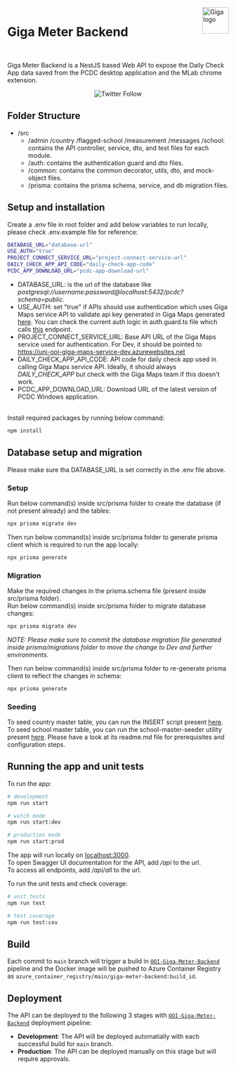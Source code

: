 <a href="https://giga.global/">
    <img src="https://s41713.pcdn.co/wp-content/uploads/2018/11/2020.05_GIGA-visual-identity-guidelines_v1-25.png" alt="Giga logo" title="Giga" align="right" height="60"/>
</a>

# Giga Meter Backend

<br>

Giga Meter Backend is a NestJS based Web API to expose the Daily Check App data saved from the PCDC desktop application and the MLab chrome extension.

<div align="center">

![Twitter Follow](https://img.shields.io/twitter/follow/gigaglobal)

</div>

## Folder Structure
- /src
  - /admin /country /flagged-school /measurement /messages /school: contains the API controller, service, dto, and test files for each module.
  - /auth: contains the authentication guard and dto files.
  - /common: contains the common decorator, utils, dto, and mock-object files.
  - /prisma: contains the prisma schema, service, and db migration files.

## Setup and installation
Create a .env file in root folder and add below variables to run locally, please check .env.example file for reference:

```bash
DATABASE_URL="database-url"
USE_AUTH="true"
PROJECT_CONNECT_SERVICE_URL="project-connect-service-url"
DAILY_CHECK_APP_API_CODE="daily-check-app-code"
PCDC_APP_DOWNLOAD_URL="pcdc-app-download-url"
```
- DATABASE_URL: is the url of the database like <i>postgresql://username:password@localhost:5432/pcdc?schema=public</i>.
- USE_AUTH: set "true" if APIs should use authentication which uses Giga Maps service API to validate api key generated in Giga Maps generated [here](https://uni-ooi-giga-maps-frontend-dev.azurewebsites.net/docs/explore-api). You can check the current auth logic in auth.guard.ts file which calls [this](https://uni-ooi-giga-maps-service-dev.azurewebsites.net/api/v1/#/Validate%20Api%20Key/get_api_v1_validate_api_key__apiCode_) endpoint.
- PROJECT_CONNECT_SERVICE_URL: Base API URL of the Giga Maps service used for authentication. For Dev, it should be pointed to https://uni-ooi-giga-maps-service-dev.azurewebsites.net
- DAILY_CHECK_APP_API_CODE: API code for daily check app used in calling Giga Maps service API. Ideally, it should always <i>DAILY_CHECK_APP</i> but check with the Giga Maps team if this doesn't work.
- PCDC_APP_DOWNLOAD_URL: Download URL of the latest version of PCDC Windows application.

<br />
Install required packages by running below command:

```bash
npm install
```

## Database setup and migration

Please make sure tha DATABASE_URL is set correctly in the .env file above.<br />
### Setup
Run below command(s) inside src/prisma folder to create the database (if not present already) and the tables:

```bash
npx prisma migrate dev
```

Then run below command(s) inside src/prisma folder to generate prisma client which is required to run the app locally:

```bash
npx prisma generate
```

### Migration
Make the required changes in the prisma.schema file (present inside src/prisma folder). <br />
Run below command(s) inside src/prisma folder to migrate database changes:

```bash
npx prisma migrate dev
```
<i>NOTE: Please make sure to commit the database migration file generated inside prisma/migrations folder to move the change to Dev and further environments.</i>

Then run below command(s) inside src/prisma folder to re-generate prisma client to reflect the changes in schema:

```bash
npx prisma generate
```

### Seeding
To seed country master table, you can run the INSERT script present [here](https://github.com/unicef/giga-meter-backend/blob/main/src/prisma/scripts/country-insert-script.sql).
<br/>
To seed school master table, you can run the school-master-seeder utility present [here](https://github.com/unicef/giga-meter-backend/tree/main/utility/school-master-seeder). Please have a look at its readme.md file for prerequisites and configuration steps.

## Running the app and unit tests
To run the app:
```bash
# development
npm run start

# watch mode
npm run start:dev

# production mode
npm run start:prod
```
The app will run locally on [localhost:3000](http://localhost:3000/).
<br />
To open Swagger UI documentation for the API, add <i>/api</i> to the url.
<br />
To access all endpoints, add <i>/api/all</i> to the url.

To run the unit tests and check coverage:

```bash
# unit tests
npm run test

# test coverage
npm run test:cov
```

## Build

Each commit to ```main``` branch will trigger a build in [```OOI-Giga-Meter-Backend```](https://unicef.visualstudio.com/OI-Connect/_build?definitionId=1386) pipeline and the Docker image will be pushed to Azure Container Registry as ```azure_container_registry/main/giga-meter-backend:build_id```.

## Deployment

The API can be deployed to the following 3 stages with [```OOI-Giga-Meter-Backend```](https://unicef.visualstudio.com/OI-Connect/_release?_a=releases&definitionId=8) deployment pipeline:

- **Development**: The API will be deployed automatially with each successful build for ```main``` branch.
- **Production**: The API can be deployed manually on this stage but will require approvals.
